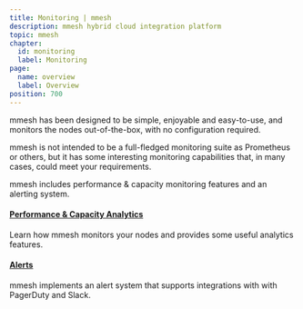 ```yaml
---
title: Monitoring | mmesh
description: mmesh hybrid cloud integration platform
topic: mmesh
chapter:
  id: monitoring
  label: Monitoring
page:
  name: overview
  label: Overview
position: 700
---
```


mmesh has been designed to be simple, enjoyable and easy-to-use, and monitors the nodes out-of-the-box, with no configuration required.

mmesh is not intended to be a full-fledged monitoring suite as Prometheus or others, but it has some interesting monitoring capabilities that, in many cases, could meet your requirements.

mmesh includes performance & capacity monitoring features and an alerting system.

#### [Performance & Capacity Analytics](/docs/mmesh/monitoring/analytics)

Learn how mmesh monitors your nodes and provides some useful analytics features.

#### [Alerts](/docs/mmesh/monitoring/alerts)

mmesh implements an alert system that supports integrations with with PagerDuty and Slack.
